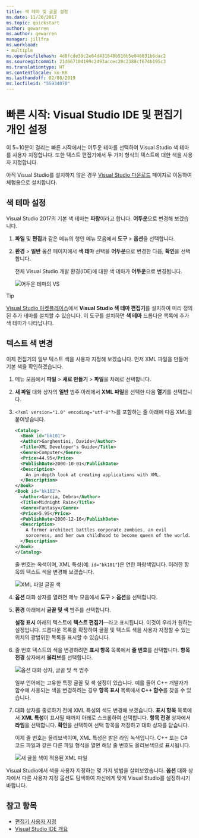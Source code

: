 ```yaml
---
title: 색 테마 및 글꼴 설정
ms.date: 11/20/2017
ms.topic: quickstart
author: gewarren
ms.author: gewarren
manager: jillfra
ms.workload:
- multiple
ms.openlocfilehash: 4d8fcde39c2e64d431848b510b5e046031b6dac2
ms.sourcegitcommit: 21d667104199c2493accec20c2388cf674b195c3
ms.translationtype: HT
ms.contentlocale: ko-KR
ms.lasthandoff: 02/08/2019
ms.locfileid: "55934070"
---
```

# <a name="quickstart-personalize-the-visual-studio-ide-and-editor"></a>빠른 시작: Visual Studio IDE 및 편집기 개인 설정

이 5~10분이 걸리는 빠른 시작에서는 어두운 테마를 선택하여 Visual Studio 색 테마를 사용자 지정합니다. 또한 텍스트 편집기에서 두 가지 형식의 텍스트에 대한 색을 사용자 지정합니다.

아직 Visual Studio를 설치하지 않은 경우 [Visual Studio 다운로드](https://visualstudio.microsoft.com/downloads/?utm_medium=microsoft&utm_source=docs.microsoft.com&utm_campaign=inline+link&utm_content=download+vs2017) 페이지로 이동하여 체험용으로 설치합니다.

## <a name="set-the-color-theme"></a>색 테마 설정

Visual Studio 2017의 기본 색 테마는 **파랑**이라고 합니다. **어두운**으로 변경해 보겠습니다.

1. **파일** 및 **편집**과 같은 메뉴의 행인 메뉴 모음에서 **도구** > **옵션**을 선택합니다.

1. **환경** > **일반** 옵션 페이지에서 **색 테마** 선택을 **어두운**으로 변경한 다음, **확인**을 선택합니다.

   전체 Visual Studio 개발 환경(IDE)에 대한 색 테마가 **어두운**으로 변경됩니다.

   ![어두운 테마의 VS](media/quickstart-personalize-dark-theme.png)

> [!TIP]
> [Visual Studio 마켓플레이스](https://marketplace.visualstudio.com/items?itemName=VisualStudioPlatformTeam.VisualStudio2017ColorThemeEditor)에서 **Visual Studio 색 테마 편집기**를 설치하여 미리 정의된 추가 테마를 설치할 수 있습니다. 이 도구를 설치하면 **색 테마** 드롭다운 목록에 추가 색 테마가 나타납니다.

## <a name="change-text-color"></a>텍스트 색 변경

이제 편집기의 일부 텍스트 색을 사용자 지정해 보겠습니다. 먼저 XML 파일을 만들어 기본 색을 확인하겠습니다.

1. 메뉴 모음에서 **파일** > **새로 만들기** > **파일**을 차례로 선택합니다.

1. **새 파일** 대화 상자의 **일반** 범주 아래에서 **XML 파일**을 선택한 다음 **열기**를 선택합니다.

1. `<?xml version="1.0" encoding="utf-8"?>`를 포함하는 줄 아래에 다음 XML을 붙여넣습니다.

   ```xml
   <Catalog>
     <Book id="bk101">
     <Author>Garghentini, Davide</Author>
     <Title>XML Developer's Guide</Title>
     <Genre>Computer</Genre>
     <Price>44.95</Price>
     <PublishDate>2000-10-01</PublishDate>
     <Description>
       An in-depth look at creating applications with XML.
     </Description>
   </Book>
   <Book id="bk102">
     <Author>Garcia, Debra</Author>
     <Title>Midnight Rain</Title>
     <Genre>Fantasy</Genre>
     <Price>5.95</Price>
     <PublishDate>2000-12-16</PublishDate>
     <Description>
       A former architect battles corporate zombies, an evil
       sorceress, and her own childhood to become queen of the world.
     </Description>
   </Book>
   </Catalog>
   ```

   줄 번호는 옥색이며, XML 특성(예: `id="bk101"`)은 연한 파랑색입니다. 이러한 항목의 텍스트 색을 변경해 보겠습니다.

   ![XML 파일 글꼴 색](media/quickstart-personalize-xml-file.png)

1. **옵션** 대화 상자를 열려면 메뉴 모음에서 **도구** > **옵션**을 선택합니다.

1. **환경** 아래에서 **글꼴 및 색** 범주를 선택합니다.

   **설정 표시** 아래의 텍스트에 **텍스트 편집기**&mdash;라고 표시됩니다. 이것이 우리가 원하는 설정입니다. 드롭다운 목록을 확장하여 글꼴 및 텍스트 색을 사용자 지정할 수 있는 위치의 광범위한 목록을 표시할 수 있습니다.

1. 줄 번호 텍스트의 색을 변경하려면 **표시 항목** 목록에서 **줄 번호**를 선택합니다. **항목 전경** 상자에서 **올리브**를 선택합니다.

   ![옵션 대화 상자, 글꼴 및 색 범주](media/quickstart-personalize-line-number-color.png)

   일부 언어에는 고유한 특정 글꼴 및 색 설정이 있습니다. 예를 들어 C++ 개발자가 함수에 사용되는 색을 변경하려는 경우 **항목 표시** 목록에서 **C++ 함수**를 찾을 수 있습니다.

1. 대화 상자를 종료하기 전에 XML 특성의 색도 변경해 보겠습니다. **표시 항목** 목록에서 **XML 특성**이 표시될 때까지 아래로 스크롤하여 선택합니다. **항목 전경** 상자에서 **라임**을 선택합니다. **확인**을 선택하여 선택 항목을 저장하고 대화 상자를 닫습니다.

   이제 줄 번호는 올리브색이며, XML 특성은 밝은 라임 녹색입니다. C++ 또는 C# 코드 파일과 같은 다른 파일 형식을 열면 해당 줄 번호도 올리브색으로 표시됩니다.

   ![새 글꼴 색이 적용된 XML 파일](media/quickstart-personalize-xml-file-new-colors.png)

Visual Studio에서 색을 사용자 지정하는 몇 가지 방법을 살펴보았습니다. **옵션** 대화 상자에서 다른 사용자 지정 옵션도 탐색하여 자신에게 맞게 Visual Studio를 설정하시기 바랍니다.

## <a name="see-also"></a>참고 항목

- [편집기 사용자 지정](../ide/customizing-the-editor.md)
- [Visual Studio IDE 개요](../get-started/visual-studio-ide.md)